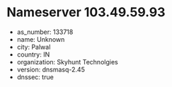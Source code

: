 # Nameserver 103.49.59.93

* as_number: 133718
* name: Unknown
* city: Palwal
* country: IN
* organization: Skyhunt Technolgies
* version: dnsmasq-2.45
* dnssec: true

